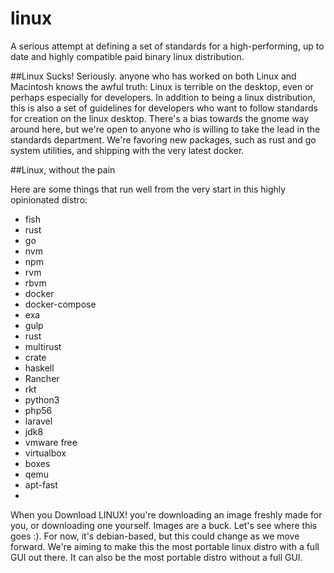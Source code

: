 # linux
A serious attempt at defining a set of standards for a high-performing, up to date and highly compatible paid binary linux distribution.  


##Linux Sucks!
Seriously. anyone who has worked on both Linux and Macintosh knows the awful truth:  Linux is terrible on the desktop, even or perhaps especially for developers.  In addition to being a linux distribution, this is also a set of guidelines for developers who want to follow standards for creation on the linux desktop.  There's a bias towards the gnome way around here, but we're open to anyone who is willing to take the lead in the standards department.  We're favoring new packages, such as rust and go system utilities, and shipping with the very latest docker.  

##Linux, without the pain

Here are some things that run well from the very start in this highly opinionated distro:

 * fish
 * rust
 * go
 * nvm
 * npm
 * rvm
 * rbvm
 * docker
 * docker-compose
 * exa
 * gulp
 * rust
 * multirust
 * crate
 * haskell
 * Rancher
 * rkt
 * python3
 * php56
 * laravel
 * jdk8
 * vmware free
 * virtualbox
 * boxes
 * qemu
 * apt-fast
 * 
 
When you Download LINUX! you're downloading an image freshly made for you, or downloading one yourself.  Images are a buck.  Let's see where this goes :).  For now, it's debian-based, but this could change as we move forward.  We're aiming to make this the most portable linux distro with a full GUI out there.  It can also be the most portable distro without a full GUI.  
